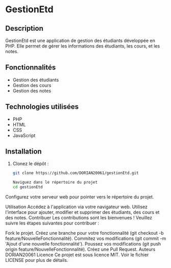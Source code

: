 # GestionEtd

## Description
GestionEtd est une application de gestion des étudiants développée en PHP. Elle permet de gérer les informations des étudiants, les cours, et les notes.

## Fonctionnalités
- Gestion des étudiants
- Gestion des cours
- Gestion des notes

## Technologies utilisées
- PHP
- HTML
- CSS
- JavaScript

## Installation
1. Clonez le dépôt :
   ```bash
   git clone https://github.com/DORIAN20061/gestionEtd.git

   Naviguez dans le répertoire du projet
   cd gestionEtd
Configurez votre serveur web pour pointer vers le répertoire du projet.

Utilisation
Accédez à l'application via votre navigateur web.
Utilisez l'interface pour ajouter, modifier et supprimer des étudiants, des cours et des notes.
Contribuer
Les contributions sont les bienvenues ! Veuillez suivre les étapes suivantes pour contribuer :

Fork le projet.
Créez une branche pour votre fonctionnalité (git checkout -b feature/NouvelleFonctionnalité).
Commitez vos modifications (git commit -m 'Ajout d'une nouvelle fonctionnalité').
Poussez vos modifications (git push origin feature/NouvelleFonctionnalité).
Créez une Pull Request.
Auteurs
DORIAN20061
Licence
Ce projet est sous licence MIT. Voir le fichier LICENSE pour plus de détails.

   
   
